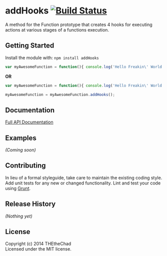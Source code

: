 # addHooks [![Build Status](https://secure.travis-ci.org/THEtheChad/addHooks.png?branch=master)](http://travis-ci.org/THEtheChad/addHooks)

A method for the Function prototype that creates 4 hooks for executing actions at various stages of a functions execution.

## Getting Started
Install the module with: `npm install addHooks`

```javascript
var myAwesomeFunction = function(){ console.log('Hello Freakin\' World!'); }.addHooks();
```
**OR**

```javascript
var myAwesomeFunction = function(){ console.log('Hello Freakin\' World!'); };

myAwesomeFunction = myAwesomeFunction.addHooks();
```

## Documentation
[Full API Documentation](http://https://github.com/THEtheChad/addHooks/doc/index.html)

## Examples
_(Coming soon)_

## Contributing
In lieu of a formal styleguide, take care to maintain the existing coding style. Add unit tests for any new or changed functionality. Lint and test your code using [Grunt](http://gruntjs.com/).

## Release History
_(Nothing yet)_

## License
Copyright (c) 2014 THEtheChad  
Licensed under the MIT license.
